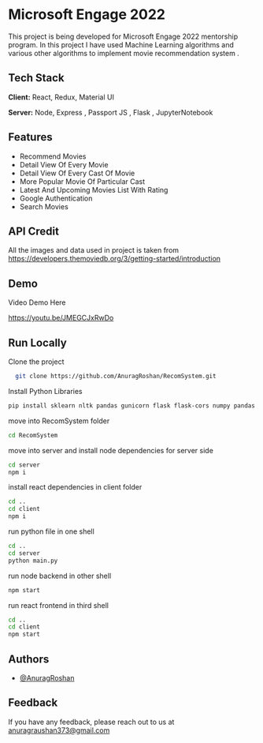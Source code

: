 
# Microsoft Engage 2022

This project is being developed for Microsoft Engage 2022 mentorship program. In this project I have used Machine Learning algorithms and various other algorithms to implement movie recommendation system .


## Tech Stack

**Client:** React, Redux, Material UI

**Server:** Node, Express , Passport JS , Flask , JupyterNotebook


## Features

- Recommend Movies
- Detail View Of Every Movie
- Detail View Of Every Cast Of Movie
- More Popular Movie Of Particular Cast
- Latest And Upcoming Movies List With Rating
- Google Authentication
- Search Movies 


## API Credit
All the images and data used in project is taken from 
https://developers.themoviedb.org/3/getting-started/introduction
## Demo

Video Demo Here

https://youtu.be/JMEGCJxRwDo
## Run Locally

Clone the project

```bash
  git clone https://github.com/AnuragRoshan/RecomSystem.git
```

Install Python Libraries

```bash
pip install sklearn nltk pandas gunicorn flask flask-cors numpy pandas requests
```

move into RecomSystem folder

```bash
cd RecomSystem
```

move into server and install node dependencies for server side
```bash
cd server
npm i
```

install react dependencies in client folder

```bash
cd ..
cd client
npm i
```
run python file in one shell
```bash
cd ..
cd server
python main.py
```
run node backend in other shell
```bash
npm start
```
run react frontend in third shell
 ```bash
cd ..
cd client
npm start
```
## Authors

- [@AnuragRoshan](https://github.com/AnuragRoshan)


## Feedback

If you have any feedback, please reach out to us at anuragraushan373@gmail.com


